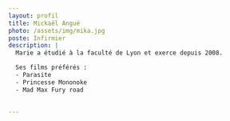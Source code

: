 ```yaml
---
layout: profil
title: Mickaël Angué
photo: /assets/img/mika.jpg
poste: Infirmier
description: |
  Marie a étudié à la faculté de Lyon et exerce depuis 2008.

  Ses films préférés :
  - Parasite
  - Princesse Mononoke
  - Mad Max Fury road

  
---
```

